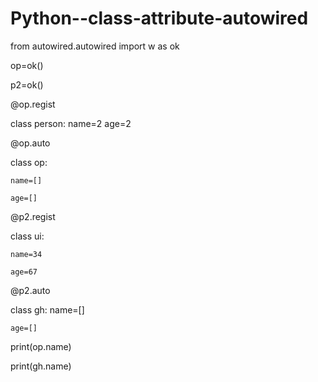 # Python--class-attribute-autowired
from autowired.autowired import w as ok

op=ok()

p2=ok()

@op.regist

class person:
	name=2
	age=2

@op.auto

class op:

	name=[]
	
	age=[]

@p2.regist

class ui:

	name=34
	
	age=67
	
@p2.auto

class gh:
	name=[]
	
	age=[]
	
print(op.name)

print(gh.name) 
